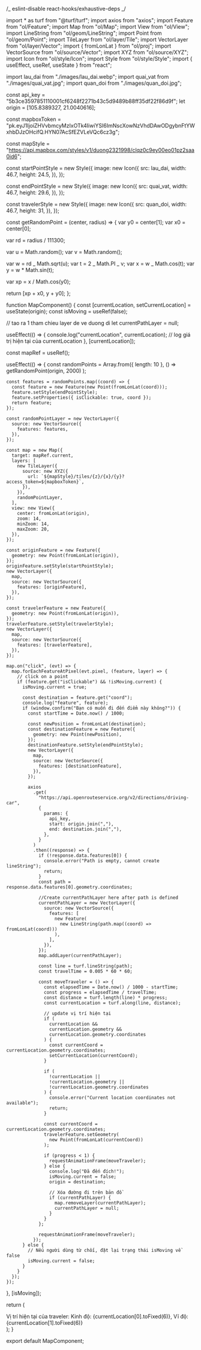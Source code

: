 /_ eslint-disable react-hooks/exhaustive-deps _/

import \* as turf from "@turf/turf";
import axios from "axios";
import Feature from "ol/Feature";
import Map from "ol/Map";
import View from "ol/View";
import LineString from "ol/geom/LineString";
import Point from "ol/geom/Point";
import TileLayer from "ol/layer/Tile";
import VectorLayer from "ol/layer/Vector";
import { fromLonLat } from "ol/proj";
import VectorSource from "ol/source/Vector";
import XYZ from "ol/source/XYZ";
import Icon from "ol/style/Icon";
import Style from "ol/style/Style";
import { useEffect, useRef, useState } from "react";

import lau_dai from "./images/lau_dai.webp";
import quai_vat from "./images/quai_vat.jpg";
import quan_doi from "./images/quan_doi.jpg";

const api_key = "5b3ce3597851110001cf6248f2271b43c5d9489b88ff35df22f86d9f";
let origin = [105.8389327, 21.0040616];

const mapboxToken =
"pk.eyJ1IjoiZHVvbmcyMzIxOTk4IiwiYSI6ImNscXowNzVhdDAwODgybnFtYWxhbDJzOHcifQ.HYN07AcSfEZVLeVQc6cz3g";

const mapStyle =
"https://api.mapbox.com/styles/v1/duong2321998/clqz0c9ey00eo01pz2saa0id6";

const startPointStyle = new Style({
image: new Icon({
src: lau_dai,
width: 46.7,
height: 24.5,
}),
});

const endPointStyle = new Style({
image: new Icon({
src: quai_vat,
width: 46.7,
height: 29.6,
}),
});

const travelerStyle = new Style({
image: new Icon({
src: quan_doi,
width: 46.7,
height: 31,
}),
});

const getRandomPoint = (center, radius) => {
var y0 = center[1];
var x0 = center[0];

var rd = radius / 111300;

var u = Math.random();
var v = Math.random();

var w = rd _ Math.sqrt(u);
var t = 2 _ Math.PI _ v;
var x = w _ Math.cos(t);
var y = w \* Math.sin(t);

var xp = x / Math.cos(y0);

return [xp + x0, y + y0];
};

function MapComponent() {
const [currentLocation, setCurrentLocation] = useState(origin);
const isMoving = useRef(false);

// tao ra 1 tham chieu layer de ve duong di
let currentPathLayer = null;

useEffect(() => {
console.log("currentLocation", currentLocation); // log giá trị hiện tại của currentLocation
}, [currentLocation]);

const mapRef = useRef();

useEffect(() => {
const randomPoints = Array.from({ length: 10 }, () =>
getRandomPoint(origin, 2000)
);

    const features = randomPoints.map((coord) => {
      const feature = new Feature(new Point(fromLonLat(coord)));
      feature.setStyle(endPointStyle);
      feature.setProperties({ isClickable: true, coord });
      return feature;
    });

    const randomPointLayer = new VectorLayer({
      source: new VectorSource({
        features: features,
      }),
    });

    const map = new Map({
      target: mapRef.current,
      layers: [
        new TileLayer({
          source: new XYZ({
            url: `${mapStyle}/tiles/{z}/{x}/{y}?access_token=${mapboxToken}`,
          }),
        }),
        randomPointLayer,
      ],
      view: new View({
        center: fromLonLat(origin),
        zoom: 14,
        minZoom: 14,
        maxZoom: 20,
      }),
    });

    const originFeature = new Feature({
      geometry: new Point(fromLonLat(origin)),
    });
    originFeature.setStyle(startPointStyle);
    new VectorLayer({
      map,
      source: new VectorSource({
        features: [originFeature],
      }),
    });

    const travelerFeature = new Feature({
      geometry: new Point(fromLonLat(origin)),
    });
    travelerFeature.setStyle(travelerStyle);
    new VectorLayer({
      map,
      source: new VectorSource({
        features: [travelerFeature],
      }),
    });

    map.on("click", (evt) => {
      map.forEachFeatureAtPixel(evt.pixel, (feature, layer) => {
        // click on a point
        if (feature.get("isClickable") && !isMoving.current) {
          isMoving.current = true;

          const destination = feature.get("coord");
          console.log("feature", feature);
          if (window.confirm("Bạn có muốn đi đến điểm này không?")) {
            const startTime = Date.now() / 1000;

            const newPosition = fromLonLat(destination);
            const destinationFeature = new Feature({
              geometry: new Point(newPosition),
            });
            destinationFeature.setStyle(endPointStyle);
            new VectorLayer({
              map,
              source: new VectorSource({
                features: [destinationFeature],
              }),
            });

            axios
              .get(
                "https://api.openrouteservice.org/v2/directions/driving-car",
                {
                  params: {
                    api_key,
                    start: origin.join(","),
                    end: destination.join(","),
                  },
                }
              )
              .then((response) => {
                if (!response.data.features[0]) {
                  console.error("Path is empty, cannot create lineString");
                  return;
                }
                const path = response.data.features[0].geometry.coordinates;

                //Create currentPathLayer here after path is defined
                currentPathLayer = new VectorLayer({
                  source: new VectorSource({
                    features: [
                      new Feature(
                        new LineString(path.map((coord) => fromLonLat(coord)))
                      ),
                    ],
                  }),
                });
                map.addLayer(currentPathLayer);

                const line = turf.lineString(path);
                const travelTime = 0.005 * 60 * 60;

                const moveTraveler = () => {
                  const elapsedTime = Date.now() / 1000 - startTime;
                  const progress = elapsedTime / travelTime;
                  const distance = turf.length(line) * progress;
                  const currentLocation = turf.along(line, distance);

                  // update vị trí hiện tại
                  if (
                    currentLocation &&
                    currentLocation.geometry &&
                    currentLocation.geometry.coordinates
                  ) {
                    const currentCoord = currentLocation.geometry.coordinates;
                    setCurrentLocation(currentCoord);
                  }

                  if (
                    !currentLocation ||
                    !currentLocation.geometry ||
                    !currentLocation.geometry.coordinates
                  ) {
                    console.error("Current location coordinates not available");
                    return;
                  }

                  const currentCoord = currentLocation.geometry.coordinates;
                  travelerFeature.setGeometry(
                    new Point(fromLonLat(currentCoord))
                  );

                  if (progress < 1) {
                    requestAnimationFrame(moveTraveler);
                  } else {
                    console.log("Đã đến đích!");
                    isMoving.current = false;
                    origin = destination;

                    // Xóa đường đi trên bản đồ
                    if (currentPathLayer) {
                      map.removeLayer(currentPathLayer);
                      currentPathLayer = null;
                    }
                  }
                };

                requestAnimationFrame(moveTraveler);
              });
          } else {
            // Nếu người dùng từ chối, đặt lại trạng thái isMoving về false
            isMoving.current = false;
          }
        }
      });
    });

}, [isMoving]);

return (

<div>
<div ref={mapRef} style={{ width: "100%", height: "100vh" }} />
<div
style={{
          zIndex: 999,
          position: "absolute",
          top: 0,
          right: 0,
          background: "#FFF",
          padding: "10px",
        }} >
Vị trí hiện tại của traveler: Kinh độ: {currentLocation[0].toFixed(6)},
Vĩ độ: {currentLocation[1].toFixed(6)}
</div>
</div>
);
}

export default MapComponent;
